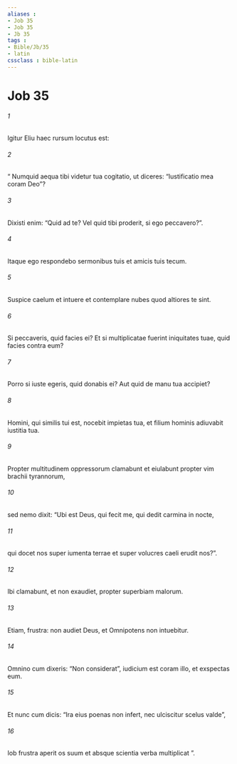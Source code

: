 ```yaml
---
aliases : 
- Job 35
- Job 35
- Jb 35
tags : 
- Bible/Jb/35
- latin
cssclass : bible-latin
---
```


# Job 35

###### 1
Igitur Eliu haec rursum locutus est:
###### 2
“ Numquid aequa tibi videtur tua cogitatio, ut diceres: “Iustificatio mea coram Deo”?
###### 3
Dixisti enim: “Quid ad te? Vel quid tibi proderit, si ego peccavero?”.
###### 4
Itaque ego respondebo sermonibus tuis et amicis tuis tecum.
###### 5
Suspice caelum et intuere et contemplare nubes quod altiores te sint.
###### 6
Si peccaveris, quid facies ei? Et si multiplicatae fuerint iniquitates tuae, quid facies contra eum?
###### 7
Porro si iuste egeris, quid donabis ei? Aut quid de manu tua accipiet?
###### 8
Homini, qui similis tui est, nocebit impietas tua, et filium hominis adiuvabit iustitia tua.
###### 9
Propter multitudinem oppressorum clamabunt et eiulabunt propter vim brachii tyrannorum,
###### 10
sed nemo dixit: “Ubi est Deus, qui fecit me, qui dedit carmina in nocte,
###### 11
qui docet nos super iumenta terrae et super volucres caeli erudit nos?”.
###### 12
Ibi clamabunt, et non exaudiet, propter superbiam malorum.
###### 13
Etiam, frustra: non audiet Deus, et Omnipotens non intuebitur.
###### 14
Omnino cum dixeris: “Non considerat”, iudicium est coram illo, et exspectas eum.
###### 15
Et nunc cum dicis: “Ira eius poenas non infert, nec ulciscitur scelus valde”,
###### 16
Iob frustra aperit os suum et absque scientia verba multiplicat ”.
